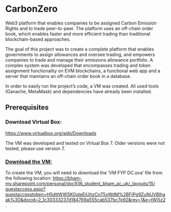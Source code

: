 # CarbonZero

Web3 platform that enables companies to be assigned Carbon Emission Rights and to trade peer-to-peer. The platform uses an off-chain order book, which enables faster and more efficient trading than traditional blockchain-based approaches.

The goal of this project was to create a complete platform that enables governments to assign allowances and oversee trading, and empowers companies to trade and manage their emissions allowance portfolio. A complex system was developed that encompasses trading and token assignment functionality on EVM blockchains, a functional web app and a server that maintains an off-chain order book in a database. 

In order to easily run the project’s code, a VM was created. All used tools (Ganache, MetaMask) and dependencies have already been installed.

## Prerequisites

### Download Virtual Box:

https://www.virtualbox.org/wiki/Downloads

The VM was developed and tested on Virtual Box 7. Older versions were not tested, please use version 7.

### <u> Download the VM: </u>

To create the VM, you will need to download the ‘VM FYP DC.ova’ file from the following location: [https://bham-my.sharepoint.com/personal/dxc936_student_bham_ac_uk/_layouts/15/ guestaccess.aspx?guestaccesstoken=H5dttWWSK0uteEiUhzCn75xWdM%2BFjPg9ZuNUVBlhaak%3D&docid=2_1c30333237d184769a555cab537bc7e92&rev=1&e=tWi5z2](VM).
